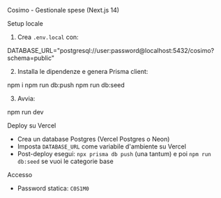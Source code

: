 Cosimo - Gestionale spese (Next.js 14)

Setup locale

1. Crea `.env.local` con:

DATABASE_URL="postgresql://user:password@localhost:5432/cosimo?schema=public"

2. Installa le dipendenze e genera Prisma client:

npm i
npm run db:push
npm run db:seed

3. Avvia:

npm run dev

Deploy su Vercel
- Crea un database Postgres (Vercel Postgres o Neon)
- Imposta `DATABASE_URL` come variabile d'ambiente su Vercel
- Post-deploy esegui: `npx prisma db push` (una tantum) e poi `npm run db:seed` se vuoi le categorie base

Accesso
- Password statica: `C0S1M0`

